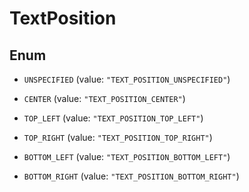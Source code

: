 

# TextPosition

## Enum


* `UNSPECIFIED` (value: `"TEXT_POSITION_UNSPECIFIED"`)

* `CENTER` (value: `"TEXT_POSITION_CENTER"`)

* `TOP_LEFT` (value: `"TEXT_POSITION_TOP_LEFT"`)

* `TOP_RIGHT` (value: `"TEXT_POSITION_TOP_RIGHT"`)

* `BOTTOM_LEFT` (value: `"TEXT_POSITION_BOTTOM_LEFT"`)

* `BOTTOM_RIGHT` (value: `"TEXT_POSITION_BOTTOM_RIGHT"`)



